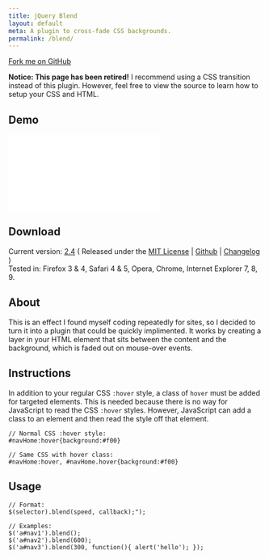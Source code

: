 ```yaml
---
title: jQuery Blend
layout: default
meta: A plugin to cross-fade CSS backgrounds.
permalink: /blend/
---
```


<a href="http://github.com/jackmoore/blend/tree/master" id='fork'>Fork me on GitHub</a>

<div class='alert'><strong>Notice: This page has been retired!</strong> I recommend using a CSS transition instead of this plugin.  However, feel free to view the source to learn how to setup your CSS and HTML.</div>

## Demo

<iframe style='height:150px;' class='demo' frameborder=0 scrolling="no" src='/blend/demo.html'></iframe>

## Download

Current version: <a href='https://github.com/jackmoore/blend/archive/master.zip'>2.4</a> ( Released under the <a href="http://www.opensource.org/licenses/mit-license.php">MIT License</a> | <a href='http://github.com/jackmoore/blend/tree/master'>Github</a> | <a href='http://github.com/jackmoore/blend#changelog'>Changelog</a> )
<br/>Tested in: Firefox 3 &amp; 4, Safari 4 &amp; 5, Opera, Chrome, Internet Explorer 7, 8, 9.

## About

This is an effect I found myself coding repeatedly for sites, so I decided to turn it into a plugin that could be quickly implimented.  It works by creating a layer in your HTML element that sits between the content and the background, which is faded out on mouse-over events.

## Instructions

In addition to your regular CSS `:hover` style, a class of `hover` must be added for targeted elements.  This is needed because there is no way for JavaScript to read the CSS `:hover` styles.  However, JavaScript can add a class to an element and then read the style off that element.

	// Normal CSS :hover style:
	#navHome:hover{background:#f00}

	// Same CSS with hover class:
	#navHome:hover, #navHome.hover{background:#f00}

## Usage

	// Format:
	$(selector).blend(speed, callback);");

	// Examples:
	$('a#nav1').blend();
	$('a#nav2').blend(600);
	$('a#nav3').blend(300, function(){ alert('hello'); });